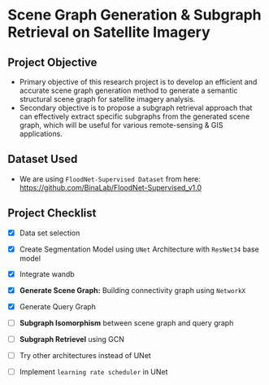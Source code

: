 # Scene Graph Generation & Subgraph Retrieval on Satellite Imagery

## Project Objective
- Primary objective of this research project is to develop an efficient and accurate scene graph generation method to generate a semantic structural scene graph for satellite imagery analysis.
- Secondary objective is to propose a subgraph retrieval approach that can effectively extract specific subgraphs from the generated scene graph, which will be useful for various remote-sensing & GIS applications.

## Dataset Used
- We are using `FloodNet-Supervised Dataset` from here: https://github.com/BinaLab/FloodNet-Supervised_v1.0 

## Project Checklist
- [x] Data set selection
- [x] Create Segmentation Model using `UNet` Architecture with `ResNet34` base model
- [x] Integrate wandb 
- [x] **Generate Scene Graph:** Building connectivity graph using `NetworkX` 
- [x] Generate Query Graph
- [ ] **Subgraph Isomorphism** between scene graph and query graph
- [ ] **Subgraph Retrievel** using GCN
- [ ] Try other architectures instead of UNet
- [ ] Implement `learning rate scheduler` in UNet
  
